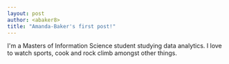```yaml
--- 
layout: post
author: <abaker8>
title: "Amanda-Baker's first post!"
---
```

I'm a Masters of Information Science student studying data analytics. I love to watch sports, cook and rock climb amongst other things.  
